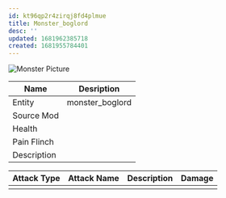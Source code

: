 ```yaml
---
id: kt96qp2r4zirqj8fd4plmue
title: Monster_boglord
desc: ''
updated: 1681962385718
created: 1681955784401
---
```

![Monster Picture](assets/img/boglord.png)

|Name  |Desription|
|------|-------------|
|Entity|monster_boglord|
|Source Mod||
|Health||
|Pain Flinch||
|Description||

|Attack Type|Attack Name|Description|Damage|
|-----------|-----------|-----------|------|
||||